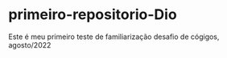 # primeiro-repositorio-Dio
Este é meu primeiro teste de familiarização 
desafio de cógigos, agosto/2022
